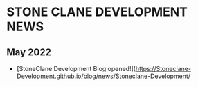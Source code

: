 # STONE CLANE DEVELOPMENT NEWS 
## May 2022 
* [StoneClane Development Blog opened!](https://Stoneclane-Development.github.io/blog/news/Stoneclane-Development/
